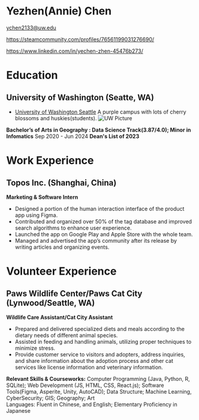 # Yezhen(Annie) Chen

ychen2133@uw.edu

https://steamcommunity.com/profiles/76561199031276690/

https://www.linkedin.com/in/yechen-zhen-45476b273/

# Education

## University of Washington (Seatte, WA)

* [University of Washington Seattle][] A purple campus with lots of cherry blossoms and huskies(students).
![UW Picture](https://phil.washington.edu/sites/phil/files/styles/front_slideshow_alternate/public/images/homepage_slider_3.png?itok=aJIRA4je&c=3bf0ae1ba971399cee6e06b82ec666f2)


**Bachelor’s of Arts in Geography : Data Science Track(3.87/4.0); Minor in Infomatics** Sep 2020 - Jun 2024
**Dean's List of 2023**

# Work Experience
## Topos Inc. (Shanghai, China)  
**Marketing & Software Intern**
- Designed a portion of the human interaction interface of the product app using Figma.  
- Contributed and organized over 50% of the tag database and improved search algorithms to enhance user
experience.  
- Launched the app on Google Play and Apple Store with the whole team.  
- Managed and advertised the app’s community after its release by writing articles and organizing events. 


# Volunteer Experience
## Paws Wildlife Center/Paws Cat City (Lynwood/Seattle, WA)
**Wildlife Care Assistant/Cat City Assistant**
- Prepared and delivered specialized diets and meals according to the dietary needs of different animal species.  
- Assisted in feeding and handling animals, utilizing proper techniques to minimize stress.  
- Provide customer service to visitors and adopters, address inquiries, and share information about the adoption
process and other cat services like license information and veterinary information.  

**Relevant Skills & Courseworks:**
Computer Programming (Java, Python, R, SQLite); Web Development (JS, HTML, CSS, React.js); Software
Tools(Figma, Asperite, Unity, AutoCAD); Data Structure; Machine Learning, CyberSecurity; GIS; Geography; Art  
Languages: Fluent in Chinese, and English; Elementary Proficiency in Japanese


[University of Washington Seattle]: https://www.washington.edu/
